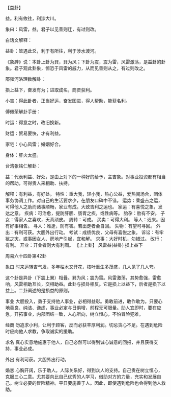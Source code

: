 【益卦】

益。利有攸往，利涉大川。

象曰：风雷，益。君子以见善则迁，有过则改。

白话文解释：

益卦：筮遇此爻，利于有所往，利于涉水渡河。

《象辞》说：本卦上卦为巽，巽为风；下卦为震，震为雷，风雷激荡，是益卦的卦象。君子观此卦象，惊恐于风雷的威力，从而见善则从之，有过则改之。

邵雍河洛理数解卦：

损上益下，奋发有为；进取成名，商贾获利。

小吉：得此卦者，正当好运，奋发图进，得人帮助，能获名利。

傅佩荣解卦手册：

时运：得意之时，改旧换新。

财运：贸易要快，才有利益。

家宅：小心风雷；婚姻好合。

身体：肝火太盛。

台湾张铭仁解卦：

益：代表利益、好处，是由上对下的一种好的给予，主吉象。对事业投资都有相当的帮助，可得贵人来相助、扶持。

解释：有利益，有好处。
特性：重大我，轻小我，热心公益，爱热闹场合，团体事务协调工作。对自己的生活要求少，在朋友口碑中不错。
运势：乘盛吉之运，可得他人之助而诸事顺畅，家业有成。大致吉利之运也。
家运：有喜悦之象，发达之意。
疾病：可治愈，提防肝胆、肠胃之疾，或性病等。
胎孕：胎有不安。
子女：得家人之喜欢，天真顽皮。
周转：可成。
买卖：可得大利。
等人：迟来。因有好事相告。
寻人：难逢，防有害。若出走者会自回。
失物：有望可寻回。
外出：有利可获。大胆外出行动。
考试：成绩优良，父母有喜悦之象。
诉讼：有牢狱之灾，或事因女人、房地产引起，宜和解。
求事：大好时机，勿错过。
改行：有利。
开业：开业者则大有利图。
【上上卦】 风雷益(益卦) 损上益下

周易六十四卦第42卦

象曰 时来运转吉气发，多年枯木又开花，枝叶重生多茂盛，几人见了几人夸。

这个卦是异卦（下震上巽）相叠。巽为风；震为雷。风雷激荡，其势愈强，雷愈响，风雷相助互长，交相助益。此卦与损卦相反。它是损上以益下，后者是损下以益上。二卦阐述的是损益的原则。

事业 大胆投入，勇于支持他人事业，必相得益彰。勇敢前进，敢作敢为。只要心地善良、纯洁、谦虚，事业必定与日俱增，前程无可限量。助人宜即时，要在应急，开拓事业，内部团结一致，人心所向，树立恒心，不怕冒险犯难。

经商 勿追求小利，让利于顾客，反而必获丰厚利润。切忌贪心不足。在遇到危险时应向他人求教，争取诚实的援助。

求名 真心实意地施惠于他人，自己必然可以得到诚心诚意的回报，并且获得支持，事业必成。

外出 有利可获。大胆外出行动。

婚恋 心胸开阔，乐于助人。人际关系好，得到众人的支持。自己贵在树立恒心，克服三心二意。尤其要向比自己优秀的人学习，借助对方的力量，充实和发展自己。树立必要的冒险精神。平日要施善于人。因此，即使遇到危险也会得到他人救助。
